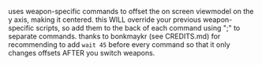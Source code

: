 uses weapon-specific commands to offset the on screen viewmodel on the y axis, making it centered. this WILL override your previous weapon-specific scripts, so add them to the back of each command using ";" to separate commands. thanks to bonkmaykr (see CREDITS.md) for recommending to add `wait 45` before every command so that it only changes offsets AFTER you switch weapons.